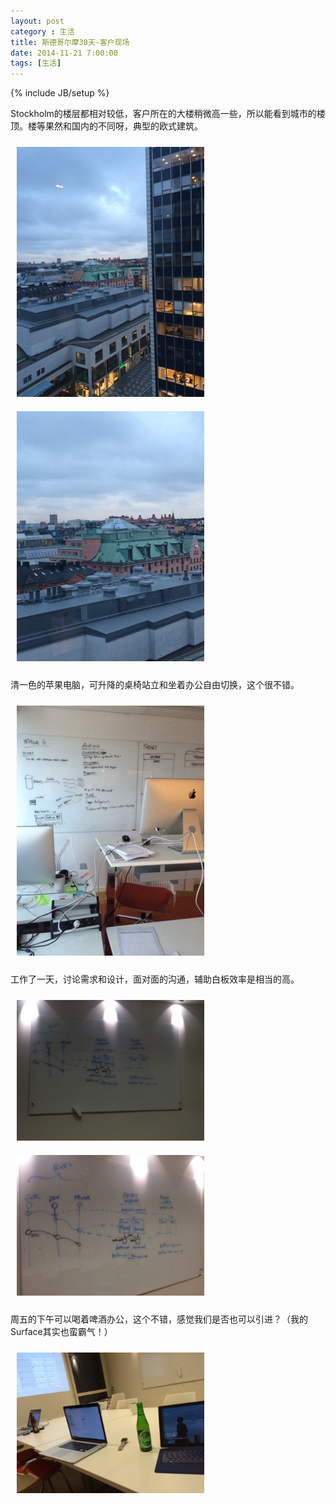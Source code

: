 ```yaml
---
layout: post
category : 生活
title: 斯德哥尔摩30天-客户现场
date: 2014-11-21 7:00:00
tags: [生活]
---
```

{% include JB/setup %}

<style type="text/css">
img {	
    margin: 10px;
    max-width: 300px;        
	}

</style>

Stockholm的楼层都相对较低，客户所在的大楼稍微高一些，所以能看到城市的楼顶。楼等果然和国内的不同呀，典型的欧式建筑。

<img class="img-responsive" src="/assets/images/stockholm/20141121/2.jpg"/>

<img class="img-responsive" src="/assets/images/stockholm/20141121/3.jpg"/>


清一色的苹果电脑，可升降的桌椅站立和坐着办公自由切换，这个很不错。

<img class="img-responsive" src="/assets/images/stockholm/20141121/1.jpg"/>


工作了一天，讨论需求和设计，面对面的沟通，辅助白板效率是相当的高。

<img class="img-responsive" src="/assets/images/stockholm/20141121/5.jpg"/>

<img class="img-responsive" src="/assets/images/stockholm/20141121/6.jpg"/>


周五的下午可以喝着啤酒办公，这个不错，感觉我们是否也可以引进？（我的Surface其实也蛮霸气！）

<img class="img-responsive" src="/assets/images/stockholm/20141121/4.jpg"/>



